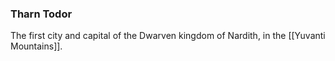 ### Tharn Todor

The first city and capital of the Dwarven kingdom of Nardith, in the [[Yuvanti Mountains]]. 